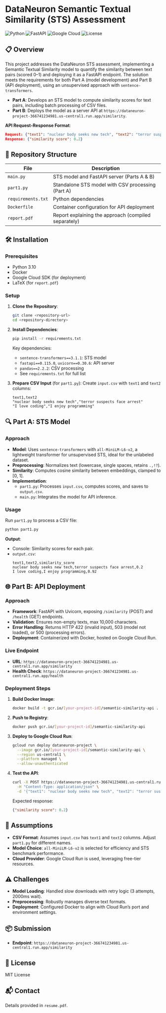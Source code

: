 # DataNeuron Semantic Textual Similarity (STS) Assessment

![Python](https://img.shields.io/badge/Python-3.10-blue)
![FastAPI](https://img.shields.io/badge/FastAPI-0.115.0-green)
![Google Cloud](https://img.shields.io/badge/Google%20Cloud-Run-orange)
![License](https://img.shields.io/badge/License-MIT-blue)

## 📋 Overview
This project addresses the DataNeuron STS assessment, implementing a Semantic Textual Similarity model to quantify the similarity between text pairs (scored 0–1) and deploying it as a FastAPI endpoint. The solution meets the requirements for both Part A (model development) and Part B (API deployment), using an unsupervised approach with `sentence-transformers`.

- **Part A**: Develops an STS model to compute similarity scores for text pairs, including batch processing of CSV files.
- **Part B**: Deploys the model as a server API at `https://dataneuron-project-366741234981.us-central1.run.app/similarity`.

**API Request-Response Format**:
```json
Request: {"text1": "nuclear body seeks new tech", "text2": "terror suspects face arrest"}
Response: {"similarity score": 0.2}
```

## 📂 Repository Structure
| File              | Description                                      |
|-------------------|--------------------------------------------------|
| `main.py`         | STS model and FastAPI server (Parts A & B)       |
| `part1.py`        | Standalone STS model with CSV processing (Part A)|
| `requirements.txt`| Python dependencies                              |
| `Dockerfile`      | Container configuration for API deployment       |
| `report.pdf`      | Report explaining the approach (compiled separately) |


## 🛠️ Installation
### Prerequisites
- Python 3.10
- Docker
- Google Cloud SDK (for deployment)
- LaTeX (for `report.pdf`)

### Setup
1. **Clone the Repository**:
   ```bash
   git clone <repository-url>
   cd <repository-directory>
   ```

2. **Install Dependencies**:
   ```bash
   pip install -r requirements.txt
   ```
   Key dependencies:
   - `sentence-transformers==3.1.1`: STS model
   - `fastapi==0.115.0`, `uvicorn==0.30.6`: API server
   - `pandas==2.2.2`: CSV processing
   - See `requirements.txt` for full list

3. **Prepare CSV Input** (for `part1.py`):
   Create `input.csv` with `text1` and `text2` columns:
   ```csv
   text1,text2
   "nuclear body seeks new tech","terror suspects face arrest"
   "I love coding","I enjoy programming"
   ```

## 🔍 Part A: STS Model
### Approach
- **Model**: Uses `sentence-transformers` with `all-MiniLM-L6-v2`, a lightweight transformer for unsupervised STS, ideal for the unlabeled dataset.
- **Preprocessing**: Normalizes text (lowercase, single spaces, retains `.,!?`).
- **Similarity**: Computes cosine similarity between embeddings, clamped to [0, 1].
- **Implementation**:
  - `part1.py`: Processes `input.csv`, computes scores, and saves to `output.csv`.
  - `main.py`: Integrates the model for API inference.

### Usage
Run `part1.py` to process a CSV file:
```bash
python part1.py
```
**Output**:
- Console: Similarity scores for each pair.
- `output.csv`:
  ```csv
  text1,text2,similarity_score
  nuclear body seeks new tech,terror suspects face arrest,0.2
  I love coding,I enjoy programming,0.92
  ```

## 🌐 Part B: API Deployment
### Approach
- **Framework**: FastAPI with Uvicorn, exposing `/similarity` (POST) and `/health` (GET) endpoints.
- **Validation**: Ensures non-empty texts, max 10,000 characters.
- **Error Handling**: Returns HTTP 422 (invalid input), 503 (model not loaded), or 500 (processing errors).
- **Deployment**: Containerized with Docker, hosted on Google Cloud Run.

### Live Endpoint
- **URL**: `https://dataneuron-project-366741234981.us-central1.run.app/similarity`
- **Health Check**: `https://dataneuron-project-366741234981.us-central1.run.app/health`

### Deployment Steps
1. **Build Docker Image**:
   ```bash
   docker build -t gcr.io/[your-project-id]/semantic-similarity-api .
   ```

2. **Push to Registry**:
   ```bash
   docker push gcr.io/[your-project-id]/semantic-similarity-api
   ```

3. **Deploy to Google Cloud Run**:
   ```bash
   gcloud run deploy dataneuron-project \
     --image gcr.io/[your-project-id]/semantic-similarity-api \
     --region us-central1 \
     --platform managed \
     --allow-unauthenticated
   ```

4. **Test the API**:
   ```bash
   curl -X POST https://dataneuron-project-366741234981.us-central1.run.app/similarity \
     -H "Content-Type: application/json" \
     -d '{"text1": "nuclear body seeks new tech", "text2": "terror suspects face arrest"}'
   ```
   Expected response:
   ```json
   {"similarity score": 0.2}
   ```

## 📝 Assumptions
- **CSV Format**: Assumes `input.csv` has `text1` and `text2` columns. Adjust `part1.py` for different names.
- **Model Choice**: `all-MiniLM-L6-v2` is selected for efficiency and STS benchmark performance.
- **Cloud Provider**: Google Cloud Run is used, leveraging free-tier resources.

## ⚠️ Challenges
- **Model Loading**: Handled slow downloads with retry logic (3 attempts, 2000ms wait).
- **Preprocessing**: Robustly manages diverse text formats.
- **Deployment**: Configured Docker to align with Cloud Run’s port and environment settings.

## 📦 Submission

- **Endpoint**: `https://dataneuron-project-366741234981.us-central1.run.app/similarity`


## 📜 License
MIT License

## 📬 Contact
Details provided in `resume.pdf`.
